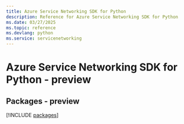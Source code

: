 ```yaml
---
title: Azure Service Networking SDK for Python
description: Reference for Azure Service Networking SDK for Python
ms.date: 03/27/2025
ms.topic: reference
ms.devlang: python
ms.service: servicenetworking
---
```

# Azure Service Networking SDK for Python - preview
## Packages - preview
[!INCLUDE [packages](service-networking-index.md)]